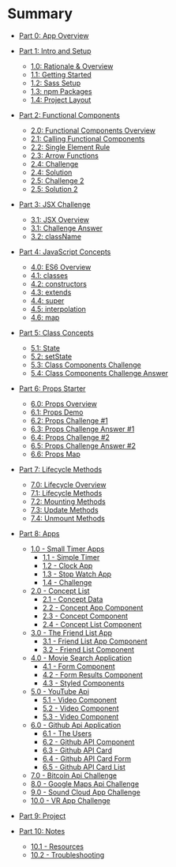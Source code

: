 # Summary
* [Part 0: App Overview](README.md)

* [Part 1: Intro and Setup]()
    * [1.0: Rationale & Overview](site/1.0-ReactRationale.md)
    * [1.1: Getting Started](site/1.1-GettingStarted.md)
    * [1.2: Sass Setup](site/1.2-Sass-Setup.md)
    * [1.3: npm Packages](site/1.3-npm-packages.md)
    * [1.4: Project Layout](site/1.4-Project-Layout.md)

* [Part 2: Functional Components]()
    * [2.0: Functional Components Overview](concepts/2-Functional-Components/2.0-Functional-Components.md)
    * [2.1: Calling Functional Components](concepts/2-Functional-Components/2.1-Functional-Component-Calling.md)
    * [2.2: Single Element Rule](concepts/2-Functional-Components/2.2-Functional-Component-Single-Element-Rule.md)
    * [2.3: Arrow Functions](concepts/2-Functional-Components/2.3-Functional-Component-Arrow-Functions.md)
    * [2.4: Challenge](concepts/2-Functional-Components/2.4-Functional-Component-Challenge.md)
    * [2.4: Solution](concepts/2-Functional-Components/2.4-Functional-Component-ChallengeAnswer.md)
    * [2.5: Challenge 2](concepts/2-Functional-Components/2.5-Functional-Component-Challenge2.md)
    * [2.5: Solution 2](concepts/2-Functional-Components/2.5-Functional-Component-Challenge2Answer.md)

* [Part 3: JSX Challenge]()
    * [3.1: JSX Overview](concepts/3-JSX/3.0-JSX-Challenge.md)
    * [3.1: Challenge Answer](concepts/3-JSX/3.1-JSX-Challenge-Answer.md)
    * [3.2: className](concepts/3-JSX/3.2-JSX-className.md)

* [Part 4: JavaScript Concepts]()
    * [4.0: ES6 Overview](concepts/4-JavaScript-Concepts/4.0-Class-Components.md)
    * [4.1: classes](concepts/4-JavaScript-Concepts/4.1-ES6-Classes.md)
    * [4.2: constructors](concepts/4-JavaScript-Concepts/4.2-constructors.md)
    * [4.3: extends](concepts/4-JavaScript-Concepts/4.3-extends.md)
    * [4.4: super](concepts/4-JavaScript-Concepts/4.4-super.md)
    * [4.5: interpolation](concepts/4-JavaScript-Concepts/4.5-interpolation.md)
    * [4.6: map](concepts/4-JavaScript-Concepts/4.6-map.md)

* [Part 5: Class Concepts]()
    * [5.1: State](concepts/4-ClassComponents/1.1-ClassComponent_State_Simple.md)
    * [5.2: setState](concepts/4-ClassComponents/1.2-ClassComponent_setState_Counter.md)
    * [5.3: Class Components Challenge](concepts/4-ClassComponents/1.3-ClassComponent_State_Challenge.md)
    * [5.4: Class Components Challenge Answer](concepts/4-ClassComponents/1.3-ClassComponent_State_Challenge_Answer.md)

* [Part 6: Props Starter]()
    * [6.0: Props Overview](concepts/5-props/6.0-props_starter.md)
    * [6.1: Props Demo](concepts/5-props/6.1-props_demo.md)
    * [6.2: Props Challenge #1](concepts/5-props/6.2-props-challenge.md)
    * [6.3: Props Challenge Answer #1](concepts/5-props/6.3-props-challenge-answer.md)
    * [6.4: Props Challenge #2](concepts/5-props/6.4-props-challenge-2.md)
    * [6.5: Props Challenge Answer #2](concepts/5-props/6.5-props-challenge-answer-2.md)
    * [6.6: Props Map](concepts/5-props/6.6-props-map.md)

* [Part 7: Lifecycle Methods]()
    * [7.0: Lifecycle Overview](concepts/6-Lifecycle/6.0-lifecycle-methods-overview.md)
    * [7.1: Lifecycle Methods](concepts/6-Lifecycle/6.1-lifecycle-methods.md)
    * [7.2: Mounting Methods](concepts/6-Lifecycle/6.2-birth-methods.md)
    * [7.3: Update Methods](concepts/6-Lifecycle/6.3-update-methods.md)
    * [7.4: Unmount Methods](concepts/6-Lifecycle/6.4-unmount-methods.md)

* [Part 8: Apps](apps/00-apps-overview/0.0-apps.md)
    * [1.0 - Small Timer Apps](apps/01-timer-apps/1.0-timer-apps.md)
        * [1.1 - Simple Timer](apps/01-timer-apps/1.1-simple-timer.md)
        * [1.2 - Clock App ](apps/01-timer-apps/1.2-clock-app.md)
        * [1.3 - Stop Watch App ](apps/01-timer-apps/1.3-stop-watch-app.md)
        * [1.4 - Challenge ](apps/01-timer-apps/1.4-timer-challenge.md)
    * [2.0 - Concept List ](apps/02-concept-list/2.0-concept-list-app.md)
        * [2.1 - Concept Data](apps/02-concept-list/2.1-concepts-data.md)
        * [2.2 - Concept App Component](apps/02-concept-list/2.2-concept-list-app.md)
        * [2.3 - Concept Component](apps/02-concept-list/2.3-concept.md)
        * [2.4 - Concept List Component](apps/02-concept-list/2.4-concept-list.md)
    * [3.0 - The Friend List App ](apps/03-friend-list-app/3.0-friend-list-overview.md)
        * [3.1 - Friend List App Component](apps/03-friend-list-app/3.1-friend-list-app-component.md)
        * [3.2 - Friend List Component](apps/03-friend-list-app/3.2-friend-list.md)
    * [4.0 - Movie Search Application ](apps/04-movie-app/4.0-movie-search-app.md)
        * [4.1 - Form Component ](apps/04-movie-app/4.1-movie-form.md)
        * [4.2 - Form Results Component ](apps/04-movie-app/4.2-movie-form-results.md)
        * [4.3 - Styled Components ](apps/04-movie-app/4.3-movie-styled-components.md)
    * [5.0 - YouTube Api ](apps/05-youtube-app/5.0-youtube-api.md)
        * [5.1 - Video Component](apps/05-youtube-app/5.1-video.md)
        * [5.2 - Video Component](apps/05-youtube-app/5.2-search-bar.md)
        * [5.3 - Video Component](apps/05-youtube-app/5.3-video-detail.md)
    * [6.0 - Github Api Application](apps/06-github-app/6.0-github-api-app.md)
        * [6.1 - The Users](apps/06-github-app/6.1-github-api-users.md)
        * [6.2 - Github API Component](apps/06-github-app/6.2-github-api-githubapp.md)
        * [6.3 - Github API Card](apps/06-github-app/6.3-github-api-card.md)
        * [6.4 - Github API Card Form](apps/06-github-app/6.4-github-api-cardform.md)
        * [6.5 - Github API Card List](apps/06-github-app/6.5-github-api-cardlist.md)
    * [7.0 - Bitcoin Api Challenge ](apps/07-bitcoin-app/7.0-bitcoin-api-app.md)
    * [8.0 - Google Maps Api Challenge](apps/08-google-maps-app/8.0-google-maps-api.md)
    * [9.0 - Sound Cloud App Challenge](apps/09-music-app/9.0-music-app-challenge.md)
    * [10.0 - VR App Challenge](apps/10-vr-app/10.0-VR-app.md)

* [Part 9: Project](project/01-capstone-project.md)

* [Part 10: Notes]()
   * [10.1 - Resources](99-Resources.md)
   * [10.2 - Troubleshooting](99-ErrorHandling.md)